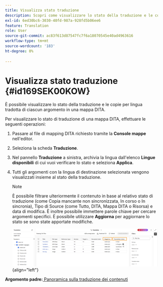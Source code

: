 ```yaml
---
title: Visualizza stato traduzione
description: Scopri come visualizzare lo stato della traduzione e le copie per lingua tradotta di ciascun argomento in una mappa DITA in AEM Guides.
exl-id: 6ed30bc6-3030-40fd-987a-928fd5b06ee6
feature: Translation
role: User
source-git-commit: ac83f613d87547fc7f6a18070545e40ad4963616
workflow-type: tm+mt
source-wordcount: '183'
ht-degree: 0%

---
```


# Visualizza stato traduzione {#id169SEK00KOW}

È possibile visualizzare lo stato della traduzione e le copie per lingua tradotta di ciascun argomento in una mappa DITA.

Per visualizzare lo stato di traduzione di una mappa DITA, effettuare le seguenti operazioni:

1. Passare al file di mapping DITA richiesto tramite la **Console mappe** nell&#39;editor.
1. Seleziona la scheda **Traduzione**.
1. Nel pannello **Traduzione** a sinistra, archivia la lingua dall&#39;elenco **Lingue disponibili** di cui vuoi verificare lo stato e seleziona **Applica**.
1. Tutti gli argomenti con la lingua di destinazione selezionata vengono visualizzati insieme al   stato della traduzione.

   >[!NOTE]
   >
   > È possibile filtrare ulteriormente il contenuto in base al relativo stato di traduzione \(come Copia mancante non sincronizzata, In corso o In sincronia\), Tipo di Source \(come Tutto, DITA, Mappa DITA o Risorsa\) e data di modifica. È inoltre possibile immettere parole chiave per cercare argomenti specifici. È possibile utilizzare **Aggiorna** per aggiornare lo stato se sono state apportate modifiche.

   ![](images/translation-status-new.png){align="left"}

**Argomento padre:**&#x200B;[&#x200B; Panoramica sulla traduzione dei contenuti](translation.md)
